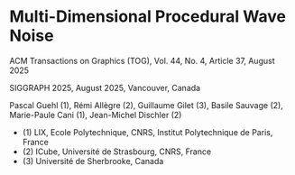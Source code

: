 # Multi-Dimensional Procedural Wave Noise

ACM Transactions on Graphics (TOG), Vol. 44, No. 4, Article 37, August 2025

SIGGRAPH 2025, August 2025, Vancouver, Canada

Pascal Guehl (1), Rémi Allègre (2), Guillaume Gilet (3), Basile Sauvage (2), Marie-Paule Cani (1), Jean-Michel Dischler (2)

- (1) LIX, Ecole Polytechnique, CNRS, Institut Polytechnique de Paris, France
- (2) ICube, Université de Strasbourg, CNRS, France
- (3) Université de Sherbrooke, Canada
